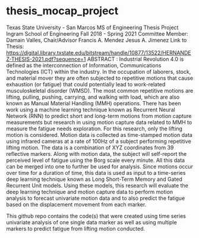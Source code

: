 # thesis_mocap_project
Texas State University - San Marcos MS of Engineering Thesis Project
Ingram School of Engineering Fall 2018 - Spring 2021
Committee Member:
  Damain Valles, Chair/Advisor
  Francis A. Mendez
  Jesus A. Jimenez
Link to Thesis: https://digital.library.txstate.edu/bitstream/handle/10877/13522/HERNANDEZ-THESIS-2021.pdf?sequence=1
ABSTRACT : Industrial Revolution 4.0 is defined as the interconnection of Information,
Communications Technologies (ICT) within the industry. In the occupation of laborers,
stock, and material mover they are often subjected to repetitive motions that cause
exhaustion (or fatigue) that could potentially lead to work-related musculoskeletal
disorder (WMSD). The most common repetitive motions are lifting, pulling, pushing,
carrying, and walking with load, which are also known as Manual Material Handling
(MMH) operations. There has been work using a machine learning technique known as
Recurrent Neural Network (RNN) to predict short and long-term motions from motion
capture measurements but research in using motion capture data related to MMH to
measure the fatigue needs exploration. For this research, only the lifting motion is
considered. Motion data is collected as time-stamped motion data using infrared cameras
at a rate of 100Hz of a subject performing repetitive lifting motion. The data is a
combination of XYZ coordinates from 39 reflective markers. Along with motion data, the
subject will self-report the perceived level of fatigue using the Borg scale every minute.
All this data can be merged into one to further be used for analysis. Since motions occur
over time for a duration of time, this data is used as input to a time-series deep learning
technique known as Long Short-Term Memory and Gated Recurrent Unit models. Using
these models, this research will evaluate the deep learning technique and motion capture
data to perform motion analysis to forecast univariate motion data and to also predict the
fatigue based on the displacement movement from each marker.

This github repo contains the code(s) that were created using time series univariate analysis of one single data marker as well as using multiple markers to predict fatigue from lifting motion conducted. 
